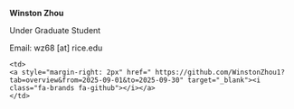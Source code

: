 **Winston Zhou**

Under Graduate Student

Email: wz68 [at] rice.edu


<table>
<tr>

    <td>
    <a style="margin-right: 2px" href=" https://github.com/WinstonZhou1?tab=overview&from=2025-09-01&to=2025-09-30" target="_blank"><i class="fa-brands fa-github"></i></a>
    </td>

</tr>
</table>
